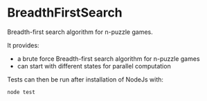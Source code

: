# BreadthFirstSearch
Breadth-first search algorithm for n-puzzle games.

It provides:

- a brute force Breadth-first search algorithm for n-puzzle games
- can start with different states for parallel computation

Tests can then be run after installation of NodeJs with:

    node test
